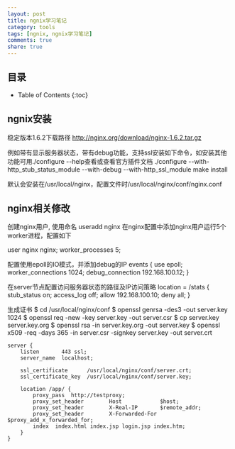 ```yaml
---
layout: post
title: ngnix学习笔记
category: tools
tags: [ngnix, ngnix学习笔记]
comments: true
share: true
---
```

## 目录 ##

* Table of Contents
{:toc}

## ngnix安装 ##
稳定版本1.6.2下载路径  http://nginx.org/download/nginx-1.6.2.tar.gz

例如带有显示服务器状态，带有debug功能，支持ssl安装如下命令，如安装其他功能可用./configure --help查看或查看官方插件文档
./configure --with-http_stub_status_module --with-debug --with-http_ssl_module
make install

默认会安装在/usr/local/nginx，配置文件时/usr/local/nginx/conf/nginx.conf

## nginx相关修改 ##
创建nginx用户, 使用命名 useradd nginx  在nginx配置中添加nginx用户运行5个worker进程，配置如下

user nginx nginx;
worker_processes 5;

配置使用epoll的IO模式，并添加debug的IP
events {
    use epoll;
    worker_connections  1024;
    debug_connection   192.168.100.12;
}

在server节点配置访问服务器状态的路径及IP访问策略
    location = /stats {
         stub_status     on;
         access_log      off;
         allow           192.168.100.10;
         deny            all;
    }

生成证书
$ cd /usr/local/nginx/conf
$ openssl genrsa -des3 -out server.key 1024
$ openssl req -new -key server.key -out server.csr
$ cp server.key server.key.org
$ openssl rsa -in server.key.org -out server.key
$ openssl x509 -req -days 365 -in server.csr -signkey server.key -out server.crt

    server {
        listen       443 ssl;
        server_name  localhost;

        ssl_certificate      /usr/local/nginx/conf/server.crt;
        ssl_certificate_key  /usr/local/nginx/conf/server.key;

        location /app/ {
            proxy_pass  http://testproxy;
            proxy_set_header        Host            $host;
            proxy_set_header        X-Real-IP       $remote_addr;
            proxy_set_header        X-Forwarded-For $proxy_add_x_forwarded_for;
            index  index.html index.jsp login.jsp index.htm;
        }
    }
